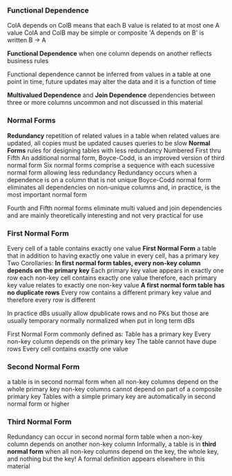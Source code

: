 ### Functional Dependence 
ColA depends on ColB means that each B value is related to at most one A value 
ColA and ColB may be simple or composite 
	'A depends on B' is written B -> A 

**Functional Dependence**
	when one column depends on another 
	reflects business rules 

Functional dependence cannot be inferred from values in a table at one point in time, future updates may alter the data and it is a function of time 

**Multivalued Dependence** and **Join Dependence**
	dependencies between three or more columns
	uncommon and not discussed in this material 

### Normal Forms
**Redundancy**
	repetition of related values in a table 
	when related values are updated, all copies must be updated 
		causes queries to be slow
**Normal Forms**
	rules for designing tables with less redundancy 
	Numbered First thru Fifth 
	An additional normal form, Boyce-Codd, is an improved version of third normal form 
	Six normal forms comprise a sequence with each sucessive normal form allowing less redundancy 
Redundancy occurs when a dependence is on a column that is not unique 
Boyce-Codd normal form eliminates all dependencies on non-unique columns and, in practice, is the most important normal form 

Fourth and Fifth normal forms eliminate multi valued and join dependencies and are mainly theoretically interesting and not very practical for use 

### First Normal Form 
Every cell of a table contains exactly one value 
**First Normal Form**
	a table that in addition to having exactly one value in every cell, has a primary key 
	Two Corollaries: 
	**In first normal form tables, every non-key column depends on the primary key**
		Each primary key value appears in exactly one row 
		each non-key cell contains exactly one value 
		therefore, each primary key value relates to exactly one non-key value 
	**A first normal form table has no duplicate rows**
		Every row contains a different primary key value and therefore every row is different 

In practice dBs usually allow dpublicate rows and no PKs but those are usually temporary 
	normally normalized when put in long term dBs

First Normal Form commonly defined as: 
	Table has a primary key 
	Every non-key column depends on the primary key 
	The table cannot have dupe rows
	Every cell contains exactly one value 

### Second Normal Form 
a table is in second normal form when all non-key columns depend on the whole primary key 
	non-key columns cannot depend on part of a composite primary key 
Tables with a simple primary key are automatically in second normal form or higher 

### Third Normal Form 
Redundancy can occur in second normal form table when a non-key column depends on another non-key column 
Informally, a table is in **third normal form** when all non-key columns depend on the key, the whole key, and nothing but the key! 
A formal definition appears elsewhere in this material 



